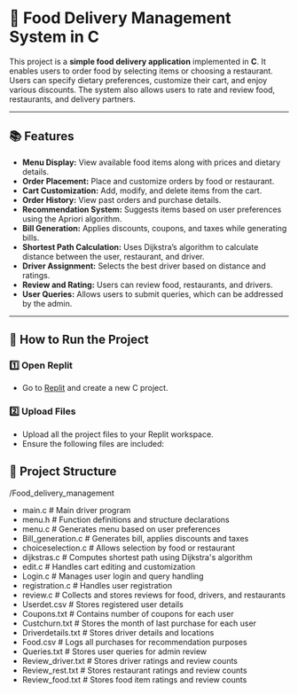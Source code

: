 # 🍕 Food Delivery Management System in C

This project is a **simple food delivery application** implemented in **C**. It enables users to order food by selecting items or choosing a restaurant. Users can specify dietary preferences, customize their cart, and enjoy various discounts. The system also allows users to rate and review food, restaurants, and delivery partners.

---

## 📚 **Features**
- **Menu Display:** View available food items along with prices and dietary details.
- **Order Placement:** Place and customize orders by food or restaurant.
- **Cart Customization:** Add, modify, and delete items from the cart.
- **Order History:** View past orders and purchase details.
- **Recommendation System:** Suggests items based on user preferences using the Apriori algorithm.
- **Bill Generation:** Applies discounts, coupons, and taxes while generating bills.
- **Shortest Path Calculation:** Uses Dijkstra’s algorithm to calculate distance between the user, restaurant, and driver.
- **Driver Assignment:** Selects the best driver based on distance and ratings.
- **Review and Rating:** Users can review food, restaurants, and drivers.
- **User Queries:** Allows users to submit queries, which can be addressed by the admin.

---

## 🚀 **How to Run the Project**

### 1️⃣ **Open Replit**
- Go to [Replit](https://replit.com/) and create a new C project.

### 2️⃣ **Upload Files**
- Upload all the project files to your Replit workspace.
- Ensure the following files are included:

## 📂 **Project Structure**
/Food_delivery_management
- main.c               # Main driver program
- menu.h               # Function definitions and structure declarations
- menu.c               # Generates menu based on user preferences
- Bill_generation.c    # Generates bill, applies discounts and taxes
- choiceselection.c    # Allows selection by food or restaurant
- dijkstras.c          # Computes shortest path using Dijkstra's algorithm
- edit.c               # Handles cart editing and customization
- Login.c              # Manages user login and query handling
- registration.c       # Handles user registration
- review.c             # Collects and stores reviews for food, drivers, and restaurants
- Userdet.csv          # Stores registered user details
- Coupons.txt          # Contains number of coupons for each user
- Custchurn.txt        # Stores the month of last purchase for each user
- Driverdetails.txt    # Stores driver details and locations
- Food.csv             # Logs all purchases for recommendation purposes
- Queries.txt          # Stores user queries for admin review
- Review_driver.txt    # Stores driver ratings and review counts
- Review_rest.txt      # Stores restaurant ratings and review counts
- Review_food.txt      # Stores food item ratings and review counts
